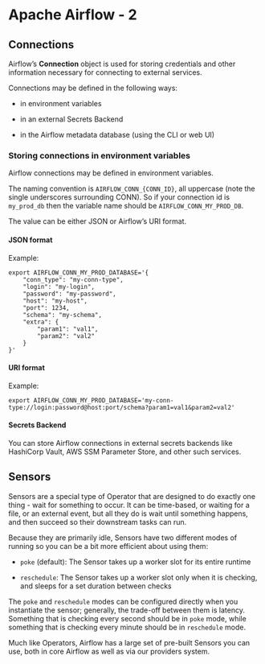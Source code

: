 # Apache Airflow - 2

## Connections

Airflow’s **Connection** object is used for storing credentials and other information necessary for connecting to external services.

Connections may be defined in the following ways:

- in environment variables

- in an external Secrets Backend

- in the Airflow metadata database (using the CLI or web UI)

### Storing connections in environment variables

Airflow connections may be defined in environment variables.

The naming convention is `AIRFLOW_CONN_{CONN_ID}`, all uppercase (note the single underscores surrounding CONN). So if your connection id is `my_prod_db` then the variable name should be `AIRFLOW_CONN_MY_PROD_DB`.

The value can be either JSON or Airflow’s URI format.

#### JSON format

Example:

```
export AIRFLOW_CONN_MY_PROD_DATABASE='{
    "conn_type": "my-conn-type",
    "login": "my-login",
    "password": "my-password",
    "host": "my-host",
    "port": 1234,
    "schema": "my-schema",
    "extra": {
        "param1": "val1",
        "param2": "val2"
    }
}'
```

#### URI format

Example:

```
export AIRFLOW_CONN_MY_PROD_DATABASE='my-conn-type://login:password@host:port/schema?param1=val1&param2=val2'
```

#### Secrets Backend

You can store Airflow connections in external secrets backends like HashiCorp Vault, AWS SSM Parameter Store, and other such services.

## Sensors

Sensors are a special type of Operator that are designed to do exactly one thing - wait for something to occur. It can be time-based, or waiting for a file, or an external event, but all they do is wait until something happens, and then succeed so their downstream tasks can run.

Because they are primarily idle, Sensors have two different modes of running so you can be a bit more efficient about using them:

- `poke` (default): The Sensor takes up a worker slot for its entire runtime

- `reschedule`: The Sensor takes up a worker slot only when it is checking, and sleeps for a set duration between checks

The `poke` and `reschedule` modes can be configured directly when you instantiate the sensor; generally, the trade-off between them is latency. Something that is checking every second should be in `poke` mode, while something that is checking every minute should be in `reschedule` mode.

Much like Operators, Airflow has a large set of pre-built Sensors you can use, both in core Airflow as well as via our providers system.
